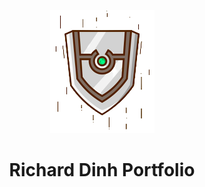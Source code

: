 <p align="center">
    <img alt="LekoArts" src="./static/shield.png" />
</p>
<h1 align="center">
  Richard Dinh Portfolio
</h1>
